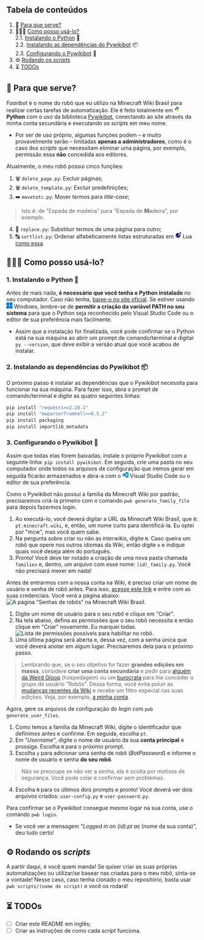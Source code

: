 ## Tabela de conteúdos
1. 🤔 [Para que serve?](#-para-que-serve)
2. 🧑🏽‍💻 [Como posso usá-lo?](#-como-posso-usá-lo)<br>
2.1. [Instalando o Python](#1-instalando-o-python-) 🐍<br>
2.2. [Instalando as dependências do Pywikibot](#2-instalando-as-dependências-do-pywikibot-) 📦<br>
2.3. [Configurando o Pywikibot](#3-configurando-o-pywikibot-) 🤖
3. ⚙️ [Rodando os *scripts*](#%EF%B8%8F-rodando-os-scripts)
4. ⏳ [TODOs](#-todos)

## 🤔 Para que serve?
*Faaribot* é o nome do robô que eu utilizo na Minecraft Wiki Brasil para realizar certas tarefas de automatização. Ele é feito totalmente em <img src="https://raw.githubusercontent.com/devicons/devicon/refs/heads/master/icons/python/python-original.svg" alt="Logotipo da linguagem de programação Python" width="16px"> **Python** com o uso da biblioteca [Pywikibot](https://www.mediawiki.org/wiki/Manual:Pywikibot), conectando ao site através da minha conta secundária e executando os *scripts* em meu nome.
* Por ser de uso próprio, algumas funções podem – e muito provavelmente serão – limitadas **apenas a administradores**, como é o caso dos *scripts* que necessitam eliminar uma página, por exemplo, permissão essa **não** concedida aos editores.

Atualmente, o meu robô possui cinco funções:
1. 🗑️ `delete_page.py`: Excluir páginas;
2. 🗑️ `delete_template.py`: Excluir predefinições;
3. ➡️ `movetotc.py`: Mover termos para *title-case*;
> Isto é: de "Espada de madeira" para "Espada de **M**adeira", por exemplo.
4. 🔁 `replace.py`: Substituir termos de uma página para outro;
5. 🔠 `sortlist.py`: Ordenar alfabeticamente listas estruturadas em <img src="https://raw.githubusercontent.com/devicons/devicon/refs/heads/master/icons/lua/lua-original.svg" alt="Logoipo da linguagem de programação Lua" width="16px"> Lua [como essa](https://pt.minecraft.wiki/w/Módulo:SpriteFile/ItemSprite).

## 🧑🏽‍💻 Como posso usá-lo?
### 1. Instalando o Python 🐍
Antes de mais nada, **é necessário que você tenha o Python instalado** no seu computador. Caso não tenha, [baixe-o no site oficial](https://www.python.org/downloads/). Se estiver usando <img src="https://raw.githubusercontent.com/devicons/devicon/refs/heads/master/icons/windows11/windows11-original.svg" alt="Logotipo do sistema operacional Windows" width="16px"> Windows, lembre-se de **permitir a criação da variável PATH no seu sistema** para que o Python seja reconhecido pelo Visual Studio Code ou o editor de sua preferência mais facilmente.
* Assim que a instalação for finalizada, você pode confirmar se o Python está na sua máquina ao abrir um prompt de comando/terminal e digitar `py --version`, que deve exibir a versão atual que você acabou de instalar.

### 2. Instalando as dependências do Pywikibot 📦
O próximo passo é instalar as dependências que o Pywikibot necessita para funcionar na sua máquina. Para fazer isso, abra o prompt de comando/terminal e digite as quatro seguintes linhas:
```bash
pip install "requests>=2.20.1"
pip install "mwparserfromhell>=0.5.2"
pip install packaging
pip install importlib_metadata
```

### 3. Configurando o Pywikibot 🤖
Assim que todas elas forem baixadas, instale o próprio Pywikibot com a seguinte linha: `pip install pywikibot`. Em seguida, crie uma pasta no seu computador onde todos os arquivos de configuração que iremos gerar em seguida ficarão armazenados e abra-a com o <img src="https://raw.githubusercontent.com/devicons/devicon/refs/heads/master/icons/vscode/vscode-original.svg" alt="Logotipo do editor Visual Studio Code" width="16px"> Visual Studio Code ou o editor de sua preferência.

Como o Pywikibot não possui a família da Minecraft Wiki por padrão, precisaremos criá-la primeiro com o comando `pwb generate_family_file` para depois fazermos login.
1. Ao executá-lo, você deverá digitar a URL da Minecraft Wiki Brasil, que é: `pt.minecraft.wiki`, e, então, um nome curto para identificá-la. Eu optei por "mcw", mas você quem sabe.
2. Na pergunta sobre criar ou não as *interwikis*, digite `N`. Caso queira um robô que opere nos outros idiomas da Wiki, então digite `e` e indique quais você deseja além do português.
3. Pronto! Você deve ter notado a criação de uma nova pasta chamada `families` e, dentro, um arquivo com esse nome: `(id)_family.py`. Você não precisará mexer em nada!

Antes de entrarmos com a nossa conta na Wiki, é preciso criar um nome de usuário e senha de robô antes. Para isso, [acesse este link](https://pt.minecraft.wiki/w/Especial:BotPasswords) e entre com as suas credenciais. Você verá a página abaixo:
![A página "Senhas de robôs" na Minecraft Wiki Brasil.](https://i.imgur.com/HIsIi7A.png)
1. Digite um nome de usuário para o seu robô e clique em "Criar".
2. Na tela abaixo, defina as permissões que o seu robô necessita e então clique em "Criar" novamente. Eu marquei todas.<br>
![Lista de permissões possíveis para habilitar no robô.](https://i.imgur.com/GdMusRo.png)
3. Uma última página será aberta e, dessa vez, com a senha única que você deverá anotar em algum lugar. Precisaremos dela para o próximo passo.

> Lembrando que, se o seu objetivo for fazer **grandes edições em massa**, considere **criar uma conta secundária** e pedir para [alguém da Weird Gloop](https://pt.minecraft.wiki/w/Minecraft_Wiki:Lista_da_equipe_Weird_Gloop) (hospedagem) ou um [burocrata](https://pt.minecraft.wiki/w/Especial:Lista_de_usuários?group=bureaucrat) para lhe conceder o grupo de usuário "Robôs". Dessa forma, você evita poluir as [mudanças recentes da Wiki](https://pt.minecraft.wiki/w/Especial:Mudanças_recentes) e recebe um filtro especial nas suas edições. Veja, por exemplo, [a minha conta](https://pt.minecraft.wiki/w/Usuário:Faaribot).

Agora, gere os arquivos de configuração do login com `pwb generate_user_files`.
1. Como temos a família da Minecraft Wiki, digite o identificador que definimos antes e confirme. Em seguida, escolha `pt`.
2. Em "*Username*", digite o nome de usuário da sua **conta principal** e prossiga. Escolha `N` para o próximo prompt.
3. Escolha `y` para adicionar uma senha de robô (*BotPassword*) e informe o nome de usuário e senha **do seu robô**.
> Não se preocupe se não ver a senha, ela é oculta por motivos de segurança. Você pode colar e confirmar sem problemas.
4. Escolha `N` para os últimos dois prompts e pronto! Você deverá ver dois arquivos criados: `user-config.py` e `user-password.py`.

Para confirmar se o Pywikibot consegue mesmo logar na sua conta, use o comando `pwb login`.
* Se você ver a mensagem "*Logged in on (id):pt as* (nome da sua conta)", deu tudo certo!

## ⚙️ Rodando os *scripts*
A partir daqui, é você quem manda! Se quiser criar as suas próprias automatizações ou utilizar/se basear nas criadas para o meu robô, sinta-se a vontade! Nesse caso, caso tenha clonado o meu repositório, basta usar `pwb scripts/(nome do script)` e você os rodará!

## ⏳ TODOs
- [ ] Criar este README em inglês;
- [ ] Criar as instruções de como cada *script* funciona.
